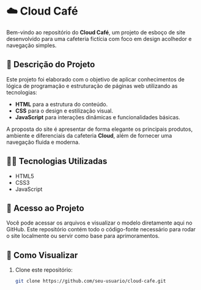 # ☁️ Cloud Café

Bem-vindo ao repositório do **Cloud Café**, um projeto de esboço de site desenvolvido para uma cafeteria fictícia com foco em design acolhedor e navegação simples.

## 📌 Descrição do Projeto

Este projeto foi elaborado com o objetivo de aplicar conhecimentos de lógica de programação e estruturação de páginas web utilizando as tecnologias:

- **HTML** para a estrutura do conteúdo.
- **CSS** para o design e estilização visual.
- **JavaScript** para interações dinâmicas e funcionalidades básicas.

A proposta do site é apresentar de forma elegante os principais produtos, ambiente e diferenciais da cafeteria **Cloud**, além de fornecer uma navegação fluida e moderna.

## 👨‍💻 Tecnologias Utilizadas

- HTML5
- CSS3
- JavaScript

## 📂 Acesso ao Projeto

Você pode acessar os arquivos e visualizar o modelo diretamente aqui no GitHub. Este repositório contém todo o código-fonte necessário para rodar o site localmente ou servir como base para aprimoramentos.

## 🚀 Como Visualizar

1. Clone este repositório:
   ```bash
   git clone https://github.com/seu-usuario/cloud-cafe.git
